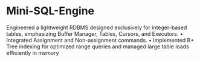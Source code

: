 # Mini-SQL-Engine
Engineered a lightweight RDBMS designed exclusively for integer-based tables, emphasizing Buffer Manager, Tables, Cursors, and Executors. • Integrated Assignment and Non-assignment  commands. • Implemented B+ Tree indexing for optimized range queries and managed large table loads efficiently in memory
